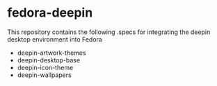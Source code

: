 # fedora-deepin

This repository contains the following .specs for integrating the deepin desktop environment into Fedora
* deepin-artwork-themes
* deepin-desktop-base
* deepin-icon-theme
* deepin-wallpapers